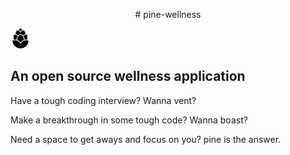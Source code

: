 <p align="center">
# pine-wellness
</p>
<div>
<img src='./logos/simple__solid__32.png'>
</div>

## An open source wellness application

Have a tough coding interview? Wanna vent?

Make a breakthrough in some tough code? Wanna boast?

Need a space to get aways and focus on you? pine is the answer.

